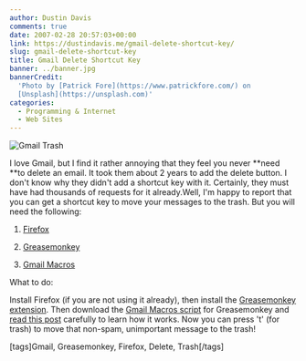 ```yaml
---
author: Dustin Davis
comments: true
date: 2007-02-28 20:57:03+00:00
link: https://dustindavis.me/gmail-delete-shortcut-key/
slug: gmail-delete-shortcut-key
title: Gmail Delete Shortcut Key
banner: ../banner.jpg
bannerCredit:
  'Photo by [Patrick Fore](https://www.patrickfore.com/) on
  [Unsplash](https://unsplash.com)'
categories:
  - Programming & Internet
  - Web Sites
---
```


![Gmail Trash](https://dustindavis.me/wp-content/uploads/2007/02/gmail-trash.png)

I love Gmail, but I find it rather annoying that they feel you never **need **to
delete an email. It took them about 2 years to add the delete button. I don't
know why they didn't add a shortcut key with it. Certainly, they must have had
thousands of requests for it already.Well, I'm happy to report that you can get
a shortcut key to move your messages to the trash. But you will need the
following:

1. [Firefox](http://www.getfirefox.com)

2. [Greasemonkey](https://addons.mozilla.org/firefox/748/)

3. [Gmail Macros](http://blog.persistent.info/2005/12/greasemonkey-christmas.html)

What to do:

Install Firefox (if you are not using it already), then install the
[Greasemonkey extension](https://addons.mozilla.org/firefox/748/). Then download
the
[Gmail Macros script](http://persistent.info/greasemonkey/gmail-macros.user.js)
for Greasemonkey and
[read this post](http://blog.persistent.info/2005/12/greasemonkey-christmas.html)
carefully to learn how it works. Now you can press 't' (for trash) to move that
non-spam, unimportant message to the trash!

[tags]Gmail, Greasemonkey, Firefox, Delete, Trash[/tags]
